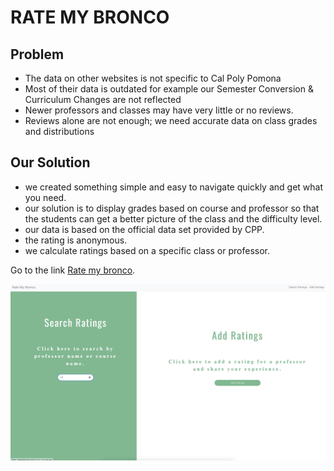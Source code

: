 # RATE MY BRONCO

## Problem
- The data on other websites is not specific to Cal Poly Pomona
- Most of their data is outdated for example our Semester Conversion & Curriculum Changes are not reflected
- Newer professors and classes may have very little or no reviews.
- Reviews alone are not enough; we need accurate data on class grades and distributions


## Our Solution
- we created something simple and easy to navigate quickly and get what you need.
- our solution is to display grades based on course and professor so that the students can get a better picture of the class and the difficulty level.
- our data is based on the official data set provided by CPP.
- the rating is anonymous.
- we calculate ratings based on a specific class or professor.


Go to the link [Rate my bronco](http://ratemybronco.com).

![Alt Text](./ratemybronco/media/mainpage.jpg)

